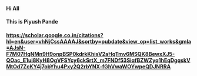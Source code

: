 #### Hi All

#### This is Piyush Pande

#### https://scholar.google.co.in/citations?hl=en&user=vhNjCssAAAAJ&sortby=pubdate&view_op=list_works&gmla=AJsN-F7M07HqNMn9H9onpBSP0kdrkKhisV2aHqTmv6MSQK8BewxXJ5-QOac_E1ui8KyH8OgVFSYcy6ckSrtX_m7FNDf53SiqfBZWZyq1hEqDgqskVMtOd7ZcKY4j7obYhu4Pxy2Q2rbYNX-fGhVwaWOYwpeQDJNRRA

